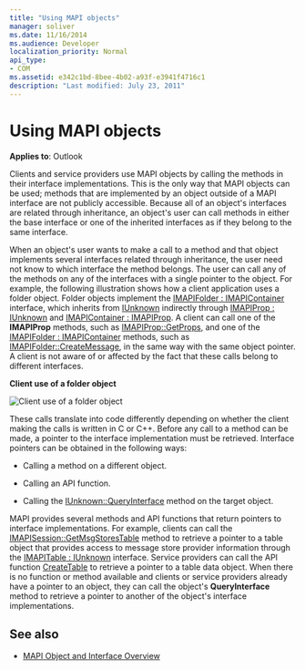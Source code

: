 ```yaml
---
title: "Using MAPI objects"
manager: soliver
ms.date: 11/16/2014
ms.audience: Developer
localization_priority: Normal
api_type:
- COM
ms.assetid: e342c1bd-8bee-4b02-a93f-e3941f4716c1
description: "Last modified: July 23, 2011"
---
```


# Using MAPI objects

**Applies to**: Outlook 
  
Clients and service providers use MAPI objects by calling the methods in their interface implementations. This is the only way that MAPI objects can be used; methods that are implemented by an object outside of a MAPI interface are not publicly accessible. Because all of an object's interfaces are related through inheritance, an object's user can call methods in either the base interface or one of the inherited interfaces as if they belong to the same interface. 
  
When an object's user wants to make a call to a method and that object implements several interfaces related through inheritance, the user need not know to which interface the method belongs. The user can call any of the methods on any of the interfaces with a single pointer to the object. For example, the following illustration shows how a client application uses a folder object. Folder objects implement the [IMAPIFolder : IMAPIContainer](imapifolderimapicontainer.md) interface, which inherits from [IUnknown](http://msdn.microsoft.com/library/33f1d79a-33fc-4ce5-a372-e08bda378332%28Office.15%29.aspx) indirectly through [IMAPIProp : IUnknown](imapipropiunknown.md) and [IMAPIContainer : IMAPIProp](imapicontainerimapiprop.md). A client can call one of the **IMAPIProp** methods, such as [IMAPIProp::GetProps](imapiprop-getprops.md), and one of the [IMAPIFolder : IMAPIContainer](imapifolderimapicontainer.md) methods, such as [IMAPIFolder::CreateMessage](imapifolder-createmessage.md), in the same way with the same object pointer. A client is not aware of or affected by the fact that these calls belong to different interfaces.
  
**Client use of a folder object**
  
![Client use of a folder object](media/amapi_40.gif "Client use of a folder object")
  
These calls translate into code differently depending on whether the client making the calls is written in C or C++. Before any call to a method can be made, a pointer to the interface implementation must be retrieved. Interface pointers can be obtained in the following ways:
  
- Calling a method on a different object.
    
- Calling an API function.
    
- Calling the [IUnknown::QueryInterface](http://msdn.microsoft.com/library/54d5ff80-18db-43f2-b636-f93ac053146d%28Office.15%29.aspx) method on the target object. 
    
MAPI provides several methods and API functions that return pointers to interface implementations. For example, clients can call the [IMAPISession::GetMsgStoresTable](imapisession-getmsgstorestable.md) method to retrieve a pointer to a table object that provides access to message store provider information through the [IMAPITable : IUnknown](imapitableiunknown.md) interface. Service providers can call the API function [CreateTable](createtable.md) to retrieve a pointer to a table data object. When there is no function or method available and clients or service providers already have a pointer to an object, they can call the object's **QueryInterface** method to retrieve a pointer to another of the object's interface implementations. 
  
## See also

- [MAPI Object and Interface Overview](mapi-object-and-interface-overview.md)

